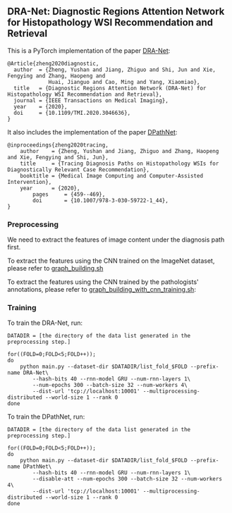 ## DRA-Net: Diagnostic Regions Attention Network for Histopathology WSI Recommendation and Retrieval

This is a PyTorch implementation of the paper [DRA-Net](https://doi.org/10.1109/TMI.2020.3046636):
```
@Article{zheng2020diagnostic,
  author  = {Zheng, Yushan and Jiang, Zhiguo and Shi, Jun and Xie, Fengying and Zhang, Haopeng and 
             Huai, Jianguo and Cao, Ming and Yang, Xiaomiao},
  title   = {Diagnostic Regions Attention Network (DRA-Net) for Histopathology WSI Recommendation and Retrieval},
  journal = {IEEE Transactions on Medical Imaging},
  year    = {2020},
  doi     = {10.1109/TMI.2020.3046636},
}
```
It also includes the implementation of the paper [DPathNet](https://doi.org/10.1007/978-3-030-59722-1_44):
```
@inproceedings{zheng2020tracing,
	author    = {Zheng, Yushan and Jiang, Zhiguo and Zhang, Haopeng and Xie, Fengying and Shi, Jun},
	title     = {Tracing Diagnosis Paths on Histopathology WSIs for Diagnostically Relevant Case Recommendation},
	booktitle = {Medical Image Computing and Computer-Assisted Intervention},
	year      = {2020},
        pages     = {459--469},
        doi       = {10.1007/978-3-030-59722-1_44},
}

```

### Preprocessing

We need to extract the features of image content under the diagnosis path first.

To extract the features using the CNN trained on the ImageNet dataset, please refer to
[graph_building.sh](./graph_building.sh)

To extract the features using the CNN trained by the pathologists' annotations, please refer to [graph_building_with_cnn_training.sh](./graph_building_with_cnn_training.sh):


### Training

To train the DRA-Net, run:
```
DATADIR = [the directory of the data list generated in the preprocessing step.]

for((FOLD=0;FOLD<5;FOLD++)); 
do
    python main.py --dataset-dir $DATADIR/list_fold_$FOLD --prefix-name DRA-Net\
        --hash-bits 40 --rnn-model GRU --num-rnn-layers 1\
        --num-epochs 300 --batch-size 32 --num-workers 4\
        --dist-url 'tcp://localhost:10001' --multiprocessing-distributed --world-size 1 --rank 0
done
```

To train the DPathNet, run:
```
DATADIR = [the directory of the data list generated in the preprocessing step.]

for((FOLD=0;FOLD<5;FOLD++)); 
do
    python main.py --dataset-dir $DATADIR/list_fold_$FOLD --prefix-name DPathNet\
        --hash-bits 40 --rnn-model GRU --num-rnn-layers 1\
        --disable-att --num-epochs 300 --batch-size 32 --num-workers 4\
        --dist-url 'tcp://localhost:10001' --multiprocessing-distributed --world-size 1 --rank 0
done
```
